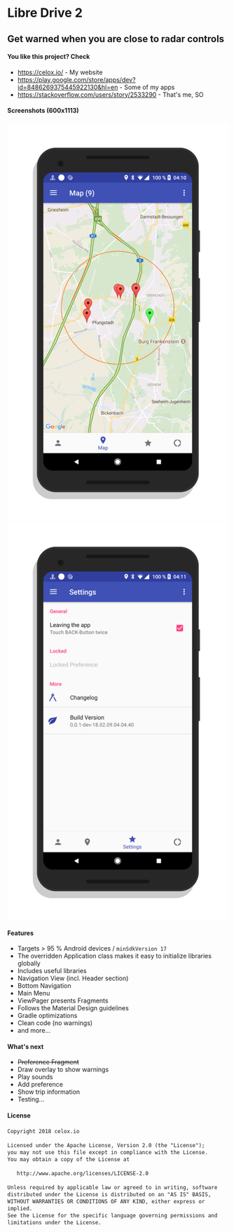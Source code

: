 # Libre Drive 2


## Get warned when you are close to radar controls


#### You like this project? Check
- https://celox.io/ - My website
- https://play.google.com/store/apps/dev?id=8486269375445922130&hl=en - Some of my apps
- https://stackoverflow.com/users/story/2533290 - That's me, SO


#### Screenshots (600x1113)

![Screenshot](https://github.com/pepperonas/Libre-Drive-2/blob/master/files/screenshots/sc001.png "LD2 - Map")
![Screenshot](https://github.com/pepperonas/Libre-Drive-2/blob/master/files/screenshots/sc002.png "LD2 - Settings")


#### Features

- Targets > 95 % Android devices / ```minSdkVersion 17```
- The overridden Application class makes it easy to initialize libraries globally
- Includes useful libraries
- Navigation View (incl. Header section)
- Bottom Navigation
- Main Menu
- ViewPager presents Fragments
- Follows the Material Design guidelines
- Gradle optimizations 
- Clean code (no warnings)
- and more...


#### What's next

- ~~Preference Fragment~~
- Draw overlay to show warnings
- Play sounds
- Add preference
- Show trip information
- Testing...


#### License

~~~~
Copyright 2018 celox.io

Licensed under the Apache License, Version 2.0 (the "License");
you may not use this file except in compliance with the License.
You may obtain a copy of the License at

   http://www.apache.org/licenses/LICENSE-2.0

Unless required by applicable law or agreed to in writing, software
distributed under the License is distributed on an "AS IS" BASIS,
WITHOUT WARRANTIES OR CONDITIONS OF ANY KIND, either express or implied.
See the License for the specific language governing permissions and
limitations under the License.
~~~~